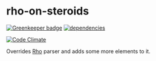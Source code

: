 rho-on-steroids
===============================

[![Greenkeeper badge](https://badges.greenkeeper.io/ubenzer/rho-on-steroids.svg)](https://greenkeeper.io/)
[![dependencies](https://david-dm.org/ubenzer/rho-on-steroids.png)](https://david-dm.org/ubenzer/rho-on-steroids)

[![Code Climate](https://codeclimate.com/github/ubenzer/rho-on-steroids/badges/gpa.svg)](https://codeclimate.com/github/ubenzer/rho-on-steroids)

Overrides [Rho](https://inca.github.io/rho/) parser and adds some more elements to it.
